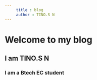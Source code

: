 ```yaml
---
     title : blog
     author : TINO.S N
---
```

# Welcome to my blog
## I am TINO.S N
### I am a Btech EC student  
